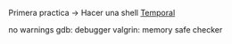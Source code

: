 

Primera practica -> Hacer una shell
[Temporal](https://www.dc.fi.udc.es/~so-grado/)

no warnings 
gdb: debugger
valgrin: memory safe checker